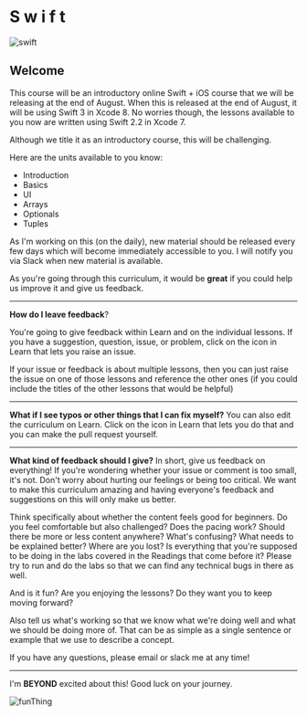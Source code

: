 # S w i f t

![swift](http://i.imgur.com/8e5sNmJ.png?1)


 
 

## Welcome

This course will be an introductory online Swift +  iOS course that we will be releasing at the end of August. When this is released at the end of August, it will be using Swift 3 in Xcode 8. No worries though, the lessons available to you now are written using Swift 2.2 in Xcode 7.

Although we title it as an introductory course, this will be challenging.

Here are the units available to you know:

* Introduction
* Basics
* UI
* Arrays
* Optionals
* Tuples

As I'm working on this (on the daily), new material should be released every few days which will become immediately accessible to you. I will notify you via Slack when new material is available.

As you're going through this curriculum, it would be **great** if you could help us improve it and give us feedback.

--- 

**How do I leave feedback**?

You're going to give feedback within Learn and on the individual lessons. If you have a suggestion, question, issue, or problem, click on the icon in Learn that lets you raise an issue.

If your issue or feedback is about multiple lessons, then you can just raise the issue on one of those lessons and reference the other ones (if you could include the titles of the other lessons that would be helpful)

---

**What if I see typos or other things that I can fix myself?** You can also edit the curriculum on Learn. Click on the icon in Learn that lets you do that and you can make the pull request yourself. ​

---

**What kind of feedback should I give?** In short, give us feedback on everything! If you're wondering whether your issue or comment is too small, it's not. Don't worry about hurting our feelings or being too critical. We want to make this curriculum amazing and having everyone's feedback and suggestions on this will only make us better.

Think specifically about whether the content feels good for beginners. Do you feel comfortable but also challenged? Does the pacing work? Should there be more or less content anywhere? What's confusing? What needs to be explained better? Where are you lost? Is everything that you're supposed to be doing in the labs covered in the Readings that come before it? Please try to run and do the labs so that we can find any technical bugs in there as well. 

And is it fun? Are you enjoying the lessons? Do they want you to keep moving forward? 

Also tell us what's working so that we know what we're doing well and what we should be doing more of. That can be as simple as a single sentence or example that we use to describe a concept. 

If you have any questions, please email or slack me at any time!

---

I'm **BEYOND** excited about this! Good luck on your journey.

![funThing](http://media1.giphy.com/media/f31DK1KpGsyMU/giphy.gif)




 

